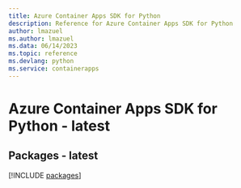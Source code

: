 ```yaml
---
title: Azure Container Apps SDK for Python
description: Reference for Azure Container Apps SDK for Python
author: lmazuel
ms.author: lmazuel
ms.data: 06/14/2023
ms.topic: reference
ms.devlang: python
ms.service: containerapps
---
```

# Azure Container Apps SDK for Python - latest
## Packages - latest
[!INCLUDE [packages](container-apps-index.md)]